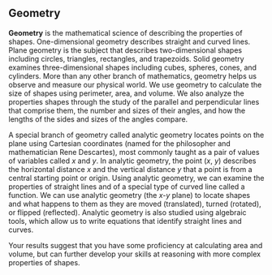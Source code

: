 ## Geometry

**Geometry** is the mathematical science of describing the properties of shapes. One-dimensional geometry describes straight and curved lines. Plane geometry is the subject that describes two-dimensional shapes including circles, triangles, rectangles, and trapezoids. Solid geometry examines three-dimensional shapes including cubes, spheres, cones, and cylinders. More than any other branch of mathematics, geometry helps us observe and measure our physical world. We use geometry to calculate the size of shapes using perimeter, area, and volume. We also analyze the properties shapes through the study of the parallel and perpendicular lines that comprise them, the number and sizes of their angles, and how the lengths of the sides and sizes of the angles compare. 

A special branch of geometry called analytic geometry locates points on the plane using Cartesian coordinates (named for the philosopher and mathematician Rene Descartes), most commonly taught as a pair of values of variables called *x* and *y*. In analytic geometry, the point (*x*, *y*) describes the horizontal distance *x* and the vertical distance *y* that a point is from a central starting point or origin. Using analytic geometry, we can examine the properties of straight lines and of a special type of curved line called a function. We can use analytic geometry (the *x-y* plane) to locate shapes and what happens to them as they are moved (translated), turned (rotated), or flipped (reflected). Analytic geometry is also studied using algebraic tools, which allow us to write equations that identify straight lines and curves.

Your results suggest that you have some proficiency at calculating area and volume, but can further develop your skills at reasoning with more complex properties of shapes.

